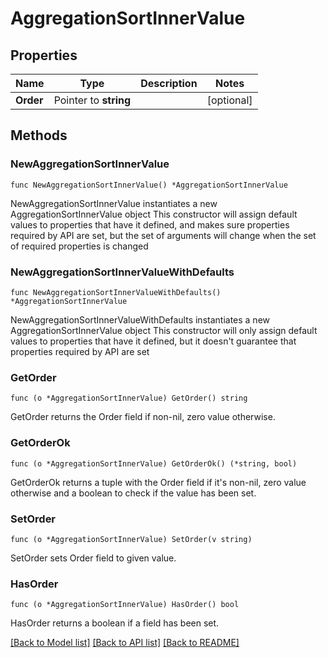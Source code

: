 # AggregationSortInnerValue


## Properties

Name | Type | Description | Notes
------------ | ------------- | ------------- | -------------
**Order** | Pointer to **string** |  | [optional] 

## Methods

### NewAggregationSortInnerValue

`func NewAggregationSortInnerValue() *AggregationSortInnerValue`

NewAggregationSortInnerValue instantiates a new AggregationSortInnerValue object
This constructor will assign default values to properties that have it defined,
and makes sure properties required by API are set, but the set of arguments
will change when the set of required properties is changed

### NewAggregationSortInnerValueWithDefaults

`func NewAggregationSortInnerValueWithDefaults() *AggregationSortInnerValue`

NewAggregationSortInnerValueWithDefaults instantiates a new AggregationSortInnerValue object
This constructor will only assign default values to properties that have it defined,
but it doesn't guarantee that properties required by API are set

### GetOrder

`func (o *AggregationSortInnerValue) GetOrder() string`

GetOrder returns the Order field if non-nil, zero value otherwise.

### GetOrderOk

`func (o *AggregationSortInnerValue) GetOrderOk() (*string, bool)`

GetOrderOk returns a tuple with the Order field if it's non-nil, zero value otherwise
and a boolean to check if the value has been set.

### SetOrder

`func (o *AggregationSortInnerValue) SetOrder(v string)`

SetOrder sets Order field to given value.

### HasOrder

`func (o *AggregationSortInnerValue) HasOrder() bool`

HasOrder returns a boolean if a field has been set.


[[Back to Model list]](../README.md#documentation-for-models) [[Back to API list]](../README.md#documentation-for-api-endpoints) [[Back to README]](../README.md)


